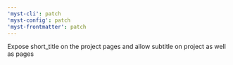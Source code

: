```yaml
---
'myst-cli': patch
'myst-config': patch
'myst-frontmatter': patch
---
```


Expose short_title on the project pages and allow subtitle on project as well as pages

